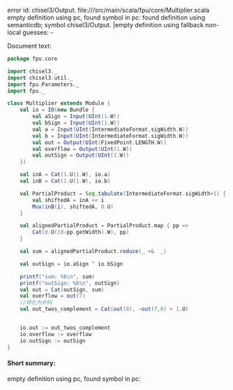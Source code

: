error id: chisel3/Output.
file://<WORKSPACE>/src/main/scala/fpu/core/Multiplier.scala
empty definition using pc, found symbol in pc: 
found definition using semanticdb; symbol chisel3/Output.
|empty definition using fallback
non-local guesses:
	 -

Document text:

```scala
package fpu.core

import chisel3._
import chisel3.util._
import fpu.Parameters._
import fpu._

class Multiplier extends Module {
    val io = IO(new Bundle {
        val aSign = Input(UInt(1.W))
        val bSign = Input(UInt(1.W))
        val a = Input(UInt(IntermediateFormat.sigWidth.W))
        val b = Input(UInt(IntermediateFormat.sigWidth.W))
        val out = Output(UInt(FixedPoint.LENGTH.W))
        val overflow = Output(UInt(1.W))
        val outSign = Output(UInt(1.W))
    })

    val inA = Cat(1.U(1.W), io.a)
    val inB = Cat(1.U(1.W), io.b)

    val PartialProduct = Seq.tabulate(IntermediateFormat.sigWidth+1) { i =>
        val shiftedA = inA << i
        Mux(inB(i), shiftedA, 0.U)
    }

    val alignedPartialProduct = PartialProduct.map { pp =>
        Cat(0.U((8-pp.getWidth).W), pp)
    }

    val sum = alignedPartialProduct.reduce(_ +&  _)

    val outSign = io.aSign ^ io.bSign

    printf("sum: %b\n", sum)
    printf("outSign: %b\n", outSign)
    val out = Cat(outSign, sum)
    val overflow = out(7)
    //转化为补码
    val out_twos_complement = Cat(out(8), ~out(7,0) + 1.U)


    io.out := out_twos_complement
    io.overflow := overflow
    io.outSign := outSign
}


```

#### Short summary: 

empty definition using pc, found symbol in pc: 